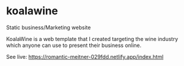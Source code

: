 # koalawine
Static business/Marketing website

KoalaWine is a web template that I created targeting the wine industry which anyone can use to present their business online.

See live: https://romantic-meitner-029fdd.netlify.app/index.html
